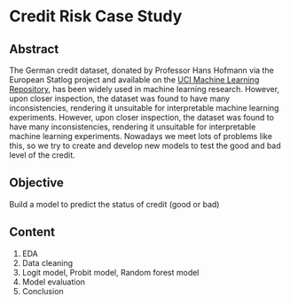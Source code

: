 # Credit Risk Case Study

## Abstract
The German credit dataset, donated by Professor Hans Hofmann via the European Statlog project and available on the [UCI Machine
Learning Repository](https://archive.ics.uci.edu/ml/datasets/South+German+Credit+%28UPDATE%29), has been widely used in machine learning research. However, upon closer inspection, the dataset was found to
have many inconsistencies, rendering it unsuitable for interpretable machine learning experiments. However, upon closer inspection, the dataset was found to
have many inconsistencies, rendering it unsuitable for interpretable machine learning experiments. Nowadays we meet
lots of problems like this, so we try to create and develop new models to test the good and bad level of the credit.

## Objective
Build a model to predict the status of credit (good or bad)

## Content
1. EDA
2. Data cleaning
3. Logit model, Probit model, Random forest model
4. Model evaluation 
5. Conclusion


